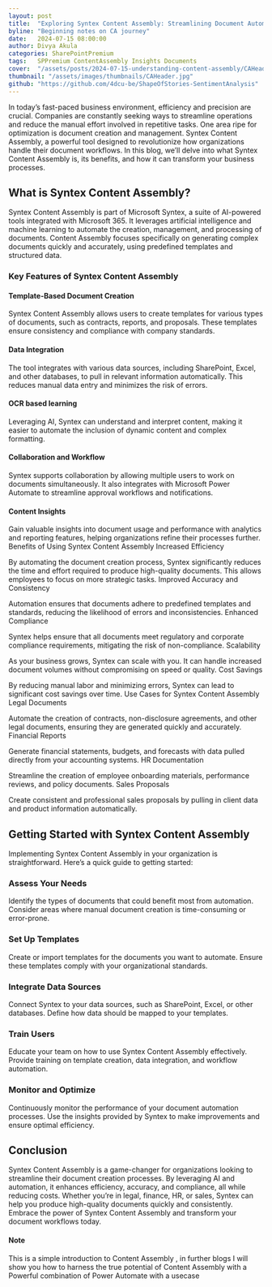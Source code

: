 ```yaml
---
layout: post
title:  "Exploring Syntex Content Assembly: Streamlining Document Automation"
byline: "Beginning notes on CA journey"
date:   2024-07-15 08:00:00
author: Divya Akula
categories: SharePointPremium
tags:	SPPremium ContentAssembly Insights Documents 
cover:  "/assets/posts/2024-07-15-understanding-content-assembly/CAHeader.jpeg"
thumbnail: "/assets/images/thumbnails/CAHeader.jpg"
github: "https://github.com/4dcu-be/ShapeOfStories-SentimentAnalysis"
---
```



In today’s fast-paced business environment, efficiency and precision are crucial. Companies are constantly seeking ways to streamline operations and reduce the manual effort involved in repetitive tasks. One area ripe for optimization is document creation and management.  Syntex Content Assembly, a powerful tool designed to revolutionize how organizations handle their document workflows. In this blog, we’ll delve into what Syntex Content Assembly is, its benefits, and how it can transform your business processes.

## What is Syntex Content Assembly?

Syntex Content Assembly is part of Microsoft Syntex, a suite of AI-powered tools integrated with Microsoft 365. It leverages artificial intelligence and machine learning to automate the creation, management, and processing of documents. Content Assembly focuses specifically on generating complex documents quickly and accurately, using predefined templates and structured data.

### Key Features of Syntex Content Assembly

#### Template-Based Document Creation

Syntex Content Assembly allows users to create templates for various types of documents, such as contracts, reports, and proposals. These templates ensure consistency and compliance with company standards.

#### Data Integration

The tool integrates with various data sources, including SharePoint, Excel, and other databases, to pull in relevant information automatically. This reduces manual data entry and minimizes the risk of errors.

#### OCR based learning

Leveraging AI, Syntex can understand and interpret content, making it easier to automate the inclusion of dynamic content and complex formatting.

#### Collaboration and Workflow

Syntex supports collaboration by allowing multiple users to work on documents simultaneously. It also integrates with Microsoft Power Automate to streamline approval workflows and notifications.


#### Content Insights

Gain valuable insights into document usage and performance with analytics and reporting features, helping organizations refine their processes further.
Benefits of Using Syntex Content Assembly
Increased Efficiency

By automating the document creation process, Syntex significantly reduces the time and effort required to produce high-quality documents. This allows employees to focus on more strategic tasks.
Improved Accuracy and Consistency

Automation ensures that documents adhere to predefined templates and standards, reducing the likelihood of errors and inconsistencies.
Enhanced Compliance

Syntex helps ensure that all documents meet regulatory and corporate compliance requirements, mitigating the risk of non-compliance.
Scalability

As your business grows, Syntex can scale with you. It can handle increased document volumes without compromising on speed or quality.
Cost Savings

By reducing manual labor and minimizing errors, Syntex can lead to significant cost savings over time.
Use Cases for Syntex Content Assembly
Legal Documents

Automate the creation of contracts, non-disclosure agreements, and other legal documents, ensuring they are generated quickly and accurately.
Financial Reports

Generate financial statements, budgets, and forecasts with data pulled directly from your accounting systems.
HR Documentation

Streamline the creation of employee onboarding materials, performance reviews, and policy documents.
Sales Proposals

Create consistent and professional sales proposals by pulling in client data and product information automatically.

## Getting Started with Syntex Content Assembly
Implementing Syntex Content Assembly in your organization is straightforward. Here’s a quick guide to getting started:

### Assess Your Needs

Identify the types of documents that could benefit most from automation. Consider areas where manual document creation is time-consuming or error-prone.

### Set Up Templates

Create or import templates for the documents you want to automate. Ensure these templates comply with your organizational standards.

### Integrate Data Sources

Connect Syntex to your data sources, such as SharePoint, Excel, or other databases. Define how data should be mapped to your templates.

### Train Users

Educate your team on how to use Syntex Content Assembly effectively. Provide training on template creation, data integration, and workflow automation.

### Monitor and Optimize

Continuously monitor the performance of your document automation processes. Use the insights provided by Syntex to make improvements and ensure optimal efficiency.

## Conclusion

Syntex Content Assembly is a game-changer for organizations looking to streamline their document creation processes. By leveraging AI and automation, it enhances efficiency, accuracy, and compliance, all while reducing costs. Whether you’re in legal, finance, HR, or sales, Syntex can help you produce high-quality documents quickly and consistently. Embrace the power of Syntex Content Assembly and transform your document workflows today. 

#### Note

This is a simple introduction to Content Assembly , in further blogs I will show you how to harness the true potential of Content Assembly with a Powerful combination of Power Automate with a usecase
